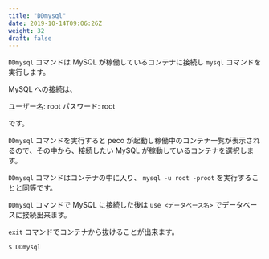 ```yaml
---
title: "DDmysql"
date: 2019-10-14T09:06:26Z
weight: 32
draft: false
---
```


``DDmysql`` コマンドは MySQL が稼働しているコンテナに接続し ``mysql`` コマンドを実行します。

MySQL への接続は、

ユーザー名: root
パスワード: root

です。

``DDmysql`` コマンドを実行すると peco が起動し稼働中のコンテナ一覧が表示されるので、その中から、接続したい MySQL が稼動しているコンテナを選択します。

``DDmysql`` コマンドはコンテナの中に入り、 ``mysql -u root -proot`` を実行することと同等です。

``DDmysql`` コマンドで MySQL に接続した後は ``use <データベース名>`` でデータベースに接続出来ます。

``exit`` コマンドでコンテナから抜けることが出来ます。

```bash
$ DDmysql
``` 
